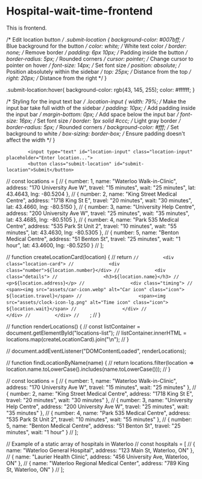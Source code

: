# Hospital-wait-time-frontend
This is frontend. 

/* Edit location button */
.submit-location {
    background-color: #007bff;  /* Blue background for the button */
    color: white;  /* White text color */
    border: none;  /* Remove border */
    padding: 6px 10px;  /* Padding inside the button */
    border-radius: 5px;  /* Rounded corners */
    cursor: pointer;  /* Change cursor to pointer on hover */
    font-size: 14px;  /* Set font size */
    position: absolute;  /* Position absolutely within the sidebar */
    top: 25px;  /* Distance from the top */
    right: 20px;  /* Distance from the right */
}

.submit-location:hover{
    background-color: rgb(43, 145, 255); 
    color: #ffffff;
}

/* Styling for the input text bar */
.location-input {
    width: 79%;  /* Make the input bar take full width of the sidebar */
    padding: 10px;  /* Add padding inside the input bar */
    margin-bottom: 0px;  /* Add space below the input bar */
    font-size: 16px;  /* Set font size */
    border: 1px solid #ccc;  /* Light gray border */
    border-radius: 5px;  /* Rounded corners */
    background-color: #fff;  /* Set background to white */
    box-sizing: border-box;  /* Ensure padding doesn't affect the width */
}

            <input type="text" id="location-input" class="location-input" placeholder="Enter location...">
            <button class="submit-location" id="submit-location">Submit</button>


// const locations = [
//     { number: 1, name: "Waterloo Walk-in-Clinic", address: "170 University Ave W", travel: "15 minutes", wait: "25 minutes", lat: 43.4643, lng: -80.5204 },
//     { number: 2, name: "King Street Medical Centre", address: "1718 King St E", travel: "20 minutes", wait: "30 minutes", lat: 43.4660, lng: -80.5150 },
//     { number: 3, name: "University Help Centre", address: "200 University Ave W", travel: "25 minutes", wait: "35 minutes", lat: 43.4685, lng: -80.5105 },
//     { number: 4, name: "Park 535 Medical Centre", address: "535 Park St Unit 2", travel: "10 minutes", wait: "55 minutes", lat: 43.4630, lng: -80.5305 },
//     { number: 5, name: "Benton Medical Centre", address: "51 Benton St", travel: "25 minutes", wait: "1 hour", lat: 43.4600, lng: -80.5250 }
// ];

// function createLocationCard(location) {
//     return `
//         <div class="location-card">
//             <div class="number">${location.number}</div>
//             <div class="details">
//                 <h3>${location.name}</h3>
//                 <p>${location.address}</p>
//                 <div class="timing">
//                     <span><img src="assets/car-icon.webp" alt="Car icon" class="icon"> ${location.travel}</span>
//                     <span><img src="assets/clock-icon-lg.png" alt="Time icon" class="icon"> ${location.wait}</span>
//                 </div>
//             </div>
//         </div>
//     `;
// }

// function renderLocations() {
//     const listContainer = document.getElementById("locations-list");
//     listContainer.innerHTML = locations.map(createLocationCard).join("\n");
// }

// document.addEventListener("DOMContentLoaded", renderLocations);

// function findLocationByName(name) {
//     return locations.filter(location => location.name.toLowerCase().includes(name.toLowerCase()));
// }

// const locations = [
//     { number: 1, name: "Waterloo Walk-in-Clinic", address: "170 University Ave W", travel: "15 minutes", wait: "25 minutes" },
//     { number: 2, name: "King Street Medical Centre", address: "1718 King St E", travel: "20 minutes", wait: "30 minutes" },
//     { number: 3, name: "University Help Centre", address: "200 University Ave W", travel: "25 minutes", wait: "35 minutes" },
//     { number: 4, name: "Park 535 Medical Centre", address: "535 Park St Unit 2", travel: "10 minutes", wait: "55 minutes" },
//     { number: 5, name: "Benton Medical Centre", address: "51 Benton St", travel: "25 minutes", wait: "1 hour" }
// ];

// Example of a static array of hospitals in Waterloo
// const hospitals = [
//     { name: "Waterloo General Hospital", address: "123 Main St, Waterloo, ON" },
//     { name: "Laurier Health Clinic", address: "456 University Ave, Waterloo, ON" },
//     { name: "Waterloo Regional Medical Center", address: "789 King St, Waterloo, ON" }
// ];